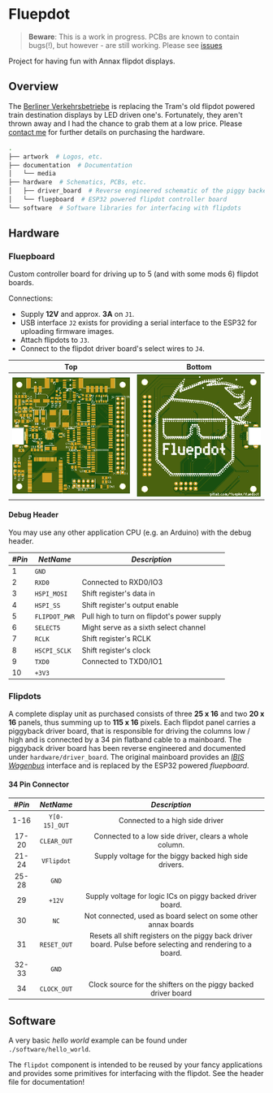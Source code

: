 # Fluepdot
> **Beware**: This is a work in progress. PCBs are known to contain bugs(!), but however - are still working. Please see [issues](https://gitlab.com/fluepke/fluepdot/issues)

Project for having fun with Annax flipdot displays.

## Overview
The [Berliner Verkehrsbetriebe](https://www.bvg.de/en) is replacing the Tram's old flipdot powered train destination displays by LED driven one's.
Fortunately, they aren't thrown away and I had the chance to grab them at a low price.
Please [contact me](mailto:dots@luepke.email) for further details on purchasing the hardware.

```bash
.
├── artwork  # Logos, etc.
├── documentation  # Documentation
│   └── media
├── hardware  # Schematics, PCBs, etc.
│   ├── driver_board  # Reverse engineered schematic of the piggy backed driver
│   └── fluepboard  # ESP32 powered flipdot controller board
└── software  # Software libraries for interfacing with flipdots
```

## Hardware

### Fluepboard
Custom controller board for driving up to 5 (and with some mods 6) flipdot boards.

Connections:
* Supply **12V** and approx. **3A** on `J1`.
* USB interface `J2` exists for providing a serial interface to the ESP32 for uploading firmware images.
* Attach flipdots to `J3`.
* Connect to the flipdot driver board's select wires to `J4`.

| Top | Bottom |
|:----:|:----:|
| ![Top layer](./hardware/fluepboard/renderings/top.png)  | ![Bottom layer](./hardware/fluepboard/renderings/bottom.png) |

#### Debug Header
You may use any other application CPU (e.g. an Arduino) with the debug header.

| *#Pin* | *NetName*     | *Description*                               |
|--------|---------------|---------------------------------------------|
| 1      | `GND`         |                                             |
| 2      | `RXD0`        | Connected to RXD0/IO3                       |
| 3      | `HSPI_MOSI`   | Shift register's data in                    |
| 4      | `HSPI_SS`     | Shift register's output enable              |
| 5      | `FLIPDOT_PWR` | Pull high to turn on flipdot's power supply |
| 6      | `SELECT5`     | Might serve as a sixth select channel       |
| 7      | `RCLK`        | Shift register's RCLK                       |
| 8      | `HSCPI_SCLK`  | Shift register's clock                      |
| 9      | `TXD0`        | Connected to TXD0/IO1                       |
| 10     | `+3V3`        |                                             |


### Flipdots
A complete display unit as purchased consists of three **25 x 16** and two **20 x 16** panels, thus summing up to **115 x 16** pixels.
Each flipdot panel carries a piggyback driver board, that is responsible for driving the columns low / high and is connected by a 34 pin flatband cable to a mainboard.
The piggyback driver board has been reverse engineered and documented under `hardware/driver_board`.
The original mainboard provides an [*IBIS Wagenbus*](https://de.wikipedia.org/wiki/Integriertes_Bordinformationssystem) interface and is replaced by the ESP32 powered *fluepboard*.

#### 34 Pin Connector

| *#Pin* |   *NetName*   |                                                *Description*                                                |
|:------:|:-------------:|:-----------------------------------------------------------------------------------------------------------:|
| 1-16   | `Y[0-15]_OUT` | Connected to a high side driver                                                                             |
| 17-20  | `CLEAR_OUT`   | Connected to a low side driver, clears a whole column.                                                      |
| 21-24  | `VFlipdot`    | Supply voltage for the biggy backed high side drivers.                                                      |
| 25-28  | `GND`         |                                                                                                             |
| 29     | `+12V`        | Supply voltage for logic ICs on piggy backed driver board.                                                  |
| 30     | `NC`          | Not connected, used as board select on some other annax boards                                              |
| 31     | `RESET_OUT`   | Resets all shift registers on the piggy back driver board. Pulse before selecting and rendering to a board. |
| 32-33  | `GND`         |                                                                                                             |
| 34     | `CLOCK_OUT`   | Clock source for the shifters on the piggy backed driver board                                              |

## Software
A very basic *hello world* example can be found under `./software/hello_world`.


The `flipdot` component is intended to be reused by your fancy applications and provides some primitives for interfacing with the flipdot. See the header file for documentation!
